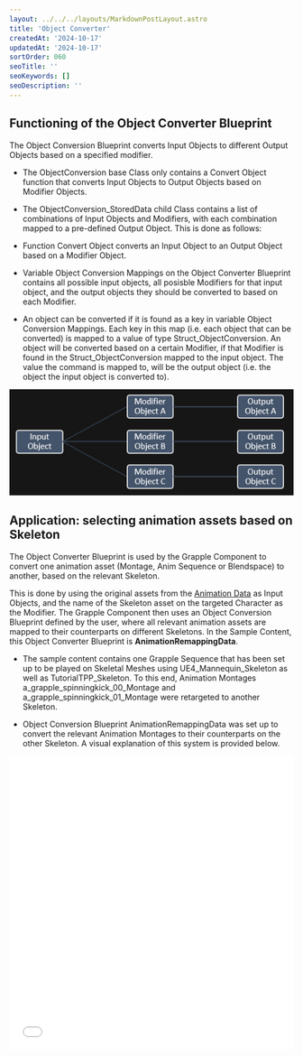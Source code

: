 ```yaml
---
layout: ../../../layouts/MarkdownPostLayout.astro
title: 'Object Converter'
createdAt: '2024-10-17'
updatedAt: '2024-10-17'
sortOrder: 060
seoTitle: ''
seoKeywords: []
seoDescription: ''
---
```


## Functioning of the Object Converter Blueprint

The Object Conversion Blueprint converts Input Objects to different Output Objects based on a specified modifier.

* The <span class="object">ObjectConversion</span> base Class only contains a <span class="function">Convert Object</span> function that converts Input Objects to Output Objects  based on Modifier Objects.

* The <span class="object">ObjectConversion_StoredData</span> child Class contains a list of  combinations of Input Objects and Modifiers, with each combination mapped to a pre-defined Output Object. This is done as follows:

* Function <span class="function">Convert Object</span> converts an Input Object to an Output Object based on a Modifier Object.

* Variable <span class="variable">Object Conversion Mappings</span> on the Object Converter Blueprint contains all possible input objects, all posisble Modifiers for that input object, and the output objects they should be converted to based on each Modifier. 

* An object can be converted if it is found as a key in variable <span class="variable">Object Conversion Mappings</span>. Each key in this map (i.e. each object that can be converted) is mapped to a value of type <span class="object">Struct_ObjectConversion</span>. An object will be converted based on a certain Modifier, if that Modifier is found in the Struct_ObjectConversion mapped to the input object. The value the command is mapped to, will be the output object (i.e. the object the input object is converted to).

![](../../../assets/grapple-component/obj-conv-01.jpg)

## Application: selecting animation assets based on Skeleton

The Object Converter Blueprint is used by the Grapple Component to convert one animation asset (Montage, Anim Sequence or Blendspace) to another, based on the relevant Skeleton.  

This is done by using the original assets from the [Animation Data](/grapple-component/2-effects-of-the-grapple-sequence/030-animation-data) as Input Objects, and the name of the Skeleton asset on the targeted Character as the Modifier. The Grapple Component then uses an Object Conversion Blueprint defined by the user, where all relevant animation assets are mapped to their counterparts on different Skeletons. In the Sample Content, this Object Converter Blueprint is **<span class="object">AnimationRemappingData</span>**. 

* The sample content contains one Grapple Sequence that has been set up to be played on Skeletal Meshes using <span class="object">UE4_Mannequin_Skeleton</span> as well as <span class="object">TutorialTPP_Skeleton</span>. To this end, Animation Montages <span class="object">a_grapple_spinningkick_00_Montage</span> and <span class="object">a_grapple_spinningkick_01_Montage</span> were retargeted to another Skeleton. 

* Object Conversion Blueprint <span class="object">AnimationRemappingData</span> was set up to convert the relevant Animation Montages to their counterparts on the other Skeleton. A visual explanation of this system is provided below. 

<embed src="/public/pdf/slide-object-converter.pdf" width="100%" height="520px" toolbar=0 frameborder="0" scrolling="no" />


